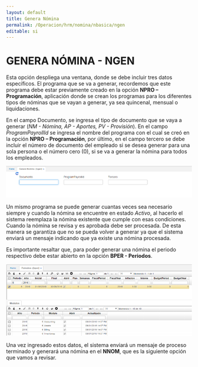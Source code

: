 ```yaml
---
layout: default
title: Genera Nómina
permalink: /Operacion/hrm/nomina/nbasica/ngen
editable: si
---
```


# GENERA NÓMINA - NGEN


Esta opción despliega una ventana, donde se debe incluir tres datos específicos. El programa que se va a generar, recordemos que este programa debe estar previamente creado en la opción **NPRO – Programación**, aplicación donde se crean los programas para los diferentes tipos de nóminas que se vayan a generar, ya sea quincenal, mensual o liquidaciones.

En el campo Documento, se ingresa el tipo de documento que se vaya a generar (_NM - Nómina, AP - Aportes, PV - Provisión_). En el campo _ProgramPayrollId_ se ingresa el nombre del programa con el cual se creó en la opción **NPRO – Programación**, por último, en el campo tercero se debe incluir el número de documento del empleado si se desea generar para una sola persona o el número cero (0), si se va a generar la nómina para todos los empleados.


![](ngen1.png)


Un mismo programa se puede generar cuantas veces sea necesario siempre y cuando la nómina se encuentre en estado _Activo_, al hacerlo el sistema reemplaza la nómina existente que cumple con esas condiciones. Cuando la nómina se revisa y es aprobada debe ser procesada. De esta manera se garantiza que no se pueda volver a generar ya que el sistema enviará un mensaje indicando que ya existe una nómina procesada.

Es importante resaltar que, para poder generar una nómina el periodo respectivo debe estar abierto en la opción **BPER - Periodos**.


![](ngen2.png)


Una vez ingresado estos datos, el sistema enviará un mensaje de proceso terminado y generará una nómina en el **NNOM**, que es la siguiente opción que vamos a revisar.






